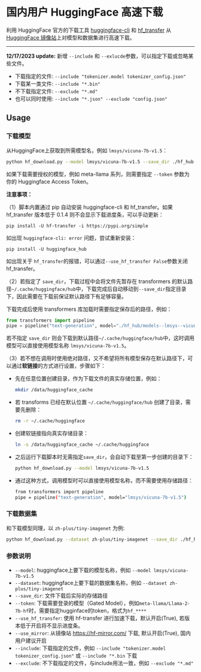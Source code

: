 # 国内用户 HuggingFace 高速下载

利用 HuggingFace 官方的下载工具 [huggingface-cli](https://huggingface.co/docs/huggingface_hub/guides/download#download-from-the-cli) 和 [hf_transfer](https://github.com/huggingface/hf_transfer) 从 [HuggingFace 镜像站](https://hf-mirror.com/)上对模型和数据集进行高速下载。

---
**12/17/2023 update:** 新增 `--include` 和 `--exlucde`参数，可以指定下载或忽略某些文件。

- 下载指定的文件: `--include "tokenizer.model tokenizer_config.json"`
- 下载某一类文件: `--include "*.bin"`
- 不下载指定文件: `--exclude "*.md"`
- 也可以同时使用: `--include "*.json" --exclude "config.json"`


## Usage


### 下载模型

从HuggingFace上获取到所需模型名，例如 `lmsys/vicuna-7b-v1.5`：

```bash
python hf_download.py --model lmsys/vicuna-7b-v1.5 --save_dir ./hf_hub
```
如果下载需要授权的模型，例如 meta-llama 系列，则需要指定 `--token` 参数为你的 Huggingface Access Token。

**注意事项：**

（1）脚本内置通过 pip 自动安装 huggingface-cli 和 hf_transfer。如果 hf_transfer 版本低于 0.1.4 则不会显示下载进度条，可以手动更新：
```
pip install -U hf-transfer -i https://pypi.org/simple
```
如出现 `huggingface-cli: error` 问题，尝试重新安装：
```
pip install -U huggingface_hub
```
如出现关于 `hf_transfer`的报错，可以通过`--use_hf_transfer False`参数关闭hf_transfer。

（2）若指定了 `save_dir`，下载过程中会将文件先暂存在 transformers 的默认路径`~/.cache/huggingface/hub`中，下载完成后自动移动到`--save_dir`指定目录下，因此需要在下载前保证默认路径下有足够容量。 

下载完成后使用 transformers 库加载时需要指定保存后的路径，例如：
```python
from transformers import pipeline
pipe = pipeline("text-generation", model="./hf_hub/models--lmsys--vicuna-7b-v1.5")
```
若不指定 `save_dir` 则会下载到默认路径`~/.cache/huggingface/hub`中，这时调用模型可以直接使用模型名称 `lmsys/vicuna-7b-v1.5`。

（3）若不想在调用时使用绝对路径，又不希望将所有模型保存在默认路径下，可以通过**软链接**的方式进行设置，步骤如下：
- 先在任意位置创建目录，作为下载文件的真实存储位置，例如：
    ```bash
    mkdir /data/huggingface_cache
    ```
- 若 transforms 已经在默认位置 `~/.cache/huggingface/hub` 创建了目录，需要先删除：
    ```bash
    rm -r ~/.cache/huggingface
    ```
- 创建软链接指向真实存储目录：
    ```bash
    ln -s /data/huggingface_cache ~/.cache/huggingface
    ``` 
- 之后运行下载脚本时无需指定`save_dir`，会自动下载至第一步创建的目录下：
    ```bash
    python hf_download.py --model lmsys/vicuna-7b-v1.5
    ```
- 通过这种方式，调用模型时可以直接使用模型名称，而不需要使用存储路径：
    ```bash
    from transformers import pipeline
    pipe = pipeline("text-generation", model="lmsys/vicuna-7b-v1.5")
    ```

### 下载数据集

和下载模型同理，以 `zh-plus/tiny-imagenet` 为例:
```bash
python hf_download.py --dataset zh-plus/tiny-imagenet --save_dir ./hf_hub
```

### 参数说明
 -  `--model`: huggingface上要下载的模型名称，例如 `--model lmsys/vicuna-7b-v1.5`
 - `--dataset`: huggingface上要下载的数据集名称，例如 `--dataset zh-plus/tiny-imagenet`
 - `--save_dir`: 文件下载后实际的存储路径
 - `--token`: 下载需要登录的模型（Gated Model），例如`meta-llama/Llama-2-7b-hf`时，需要指定hugginface的token，格式为`hf_****`
 - `--use_hf_transfer`: 使用 hf-transfer 进行加速下载，默认开启(True), 若版本低于开启将不显示进度条。
 - `--use_mirror`: 从镜像站 https://hf-mirror.com/ 下载, 默认开启(True), 国内用户建议开启
- `--include`: 下载指定的文件，例如 `--include "tokenizer.model tokenizer_config.json"` 或 `--include "*.bin` 下载
- `--exclude`: 不下载指定的文件，与include用法一致，例如 `--exclude "*.md"`
